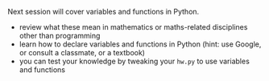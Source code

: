 Next session will cover variables and functions in Python.

 - review what these mean in mathematics or maths-related disciplines other than
 programming
 - learn how to declare variables and functions in Python (hint: use Google, or
   consult a classmate, or a textbook)
 - you can test your knowledge by tweaking your `hw.py` to use variables and functions
